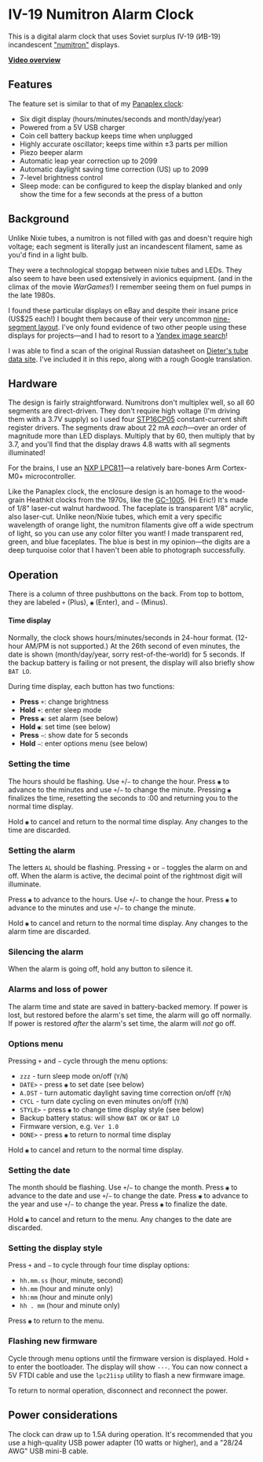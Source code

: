 # IV-19 Numitron Alarm Clock

This is a digital alarm clock that uses Soviet surplus IV-19 (ИВ-19) incandescent ["numitron"](http://www.decadecounter.com/vta/tubepage.php?item=10) displays. 


**[Video overview](https://www.youtube.com/watch?v=N-rBARzu5Fk)**


## Features

The feature set is similar to that of my [Panaplex clock](https://github.com/74hc595/Panaplex-Clock):

- Six digit display (hours/minutes/seconds and month/day/year)
- Powered from a 5V USB charger
- Coin cell battery backup keeps time when unplugged
- Highly accurate oscillator; keeps time within ±3 parts per million
- Piezo beeper alarm
- Automatic leap year correction up to 2099
- Automatic daylight saving time correction (US) up to 2099
- 7-level brightness control
- Sleep mode: can be configured to keep the display blanked and only show the time for a few seconds at the press of a button


## Background

Unlike Nixie tubes, a numitron is not filled with gas and doesn't require high voltage; each segment is literally just an incandescent filament, same as you'd find in a light bulb.

They were a technological stopgap between nixie tubes and LEDs. They also seem to have been used extensively in avionics equipment. (and in the climax of the movie _WarGames_!) I remember seeing them on fuel pumps in the late 1980s.

I found these particular displays on eBay and despite their insane price (US$25 each!) I bought them because of their very uncommon [nine-segment layout](https://en.wikipedia.org/wiki/Nine-segment_display). I've only found evidence of two other people using these displays for projects—and I had to resort to a [Yandex image search](https://yandex.ru/images/search?text=ИВ-20)!

I was able to find a scan of the original Russian datasheet on [Dieter's tube data site](http://www.tube-tester.com/sites/nixie/dat_arch.htm). I've included it in this repo, along with a rough Google translation.


## Hardware

The design is fairly straightforward. Numitrons don't multiplex well, so all 60 segments are direct-driven. They don't require high voltage (I'm driving them with a 3.7V supply) so I used four [STP16CP05](https://www.mouser.com/ProductDetail/STMicroelectronics/STP16CP05MTR/?qs=sGAEpiMZZMvsUbCbgzcXuExUir1Co9YI) constant-current shift register drivers. The segments draw about 22 mA _each_—over an order of magnitude more than LED displays. Multiply that by 60, then multiply that by 3.7, and you'll find that the display draws 4.8 watts with all segments illuminated!

For the brains, I use an [NXP LPC811](https://www.nxp.com/products/processors-and-microcontrollers/arm-based-processors-and-mcus/lpc-cortex-m-mcus/lpc800-series-cortex-m0-plus-mcus/low-cost-microcontrollers-mcus-based-on-arm-cortex-m0-plus-cores:LPC81X_LPC83X)—a relatively bare-bones Arm Cortex-M0+ microcontroller.

Like the Panaplex clock, the enclosure design is an homage to the wood-grain Heathkit clocks from the 1970s, like the [GC-1005](http://tubetime.us/index.php/2012/04/). (Hi Eric!) It's made of 1/8" laser-cut walnut hardwood. The faceplate is transparent 1/8" acrylic, also laser-cut. Unlike neon/Nixie tubes, which emit a very specific wavelength of orange light, the numitron filaments give off a wide spectrum of light, so you can use any color filter you want! I made transparent red, green, and blue faceplates. The blue is best in my opinion—the digits are a deep turquoise color that I haven't been able to photograph successfully.


## Operation

There is a column of three pushbuttons on the back. From top to bottom, they are labeled `+` (Plus), `◉` (Enter), and `−` (Minus).


#### Time display

Normally, the clock shows hours/minutes/seconds in 24-hour format. (12-hour AM/PM is not supported.) At the 26th second of even minutes, the date is shown (month/day/year, sorry rest-of-the-world) for 5 seconds. If the backup battery is failing or not present, the display will also briefly show `BAT LO`.

During time display, each button has two functions:

- **Press** `+`: change brightness
- **Hold** `+`: enter sleep mode
- **Press** `◉`: set alarm (see below)
- **Hold** `◉`: set time (see below)
- **Press** `−`: show date for 5 seconds
- **Hold** `−`: enter options menu (see below)


### Setting the time

The hours should be flashing. Use `+`/`−` to change the hour. Press `◉` to advance to the minutes and use `+`/`−` to change the minute. Pressing `◉` finalizes the time, resetting the seconds to :00 and returning you to the normal time display.

Hold `◉` to cancel and return to the normal time display. Any changes to the time are discarded.


### Setting the alarm

The letters `AL` should be flashing. Pressing `+` or `−` toggles the alarm on and off. When the alarm is active, the decimal point of the rightmost digit will illuminate.

Press `◉` to advance to the hours. Use `+`/`−` to change the hour. Press `◉` to advance to the minutes and use `+`/`−` to change the minute.

Hold `◉` to cancel and return to the normal time display. Any changes to the alarm time are discarded.


### Silencing the alarm

When the alarm is going off, hold any button to silence it.


### Alarms and loss of power

The alarm time and state are saved in battery-backed memory. If power is lost, but restored before the alarm's set time, the alarm will go off normally. If power is restored _after_ the alarm's set time, the alarm will _not_ go off.


### Options menu

Pressing `+` and `−` cycle through the menu options:

- `zzz` - turn sleep mode on/off (`Y`/`N`)
- `DATE>` - press `◉` to set date (see below)
- `A.DST` - turn automatic daylight saving time correction on/off (`Y`/`N`)
- `CYCL` - turn date cycling on even minutes on/off (`Y`/`N`)
- `STYLE>` - press `◉` to change time display style (see below)
- Backup battery status: will show `BAT OK` or `BAT LO`
- Firmware version, e.g. `Ver 1.0`
- `DONE>` - press `◉` to return to normal time display

Hold `◉` to cancel and return to the normal time display.


### Setting the date

The month should be flashing. Use `+`/`−` to change the month. Press `◉` to advance to the date and use `+`/`−` to change the date. Press `◉` to advance to the year and use `+`/`−` to change the year. Press `◉` to finalize the date.

Hold `◉` to cancel and return to the menu. Any changes to the date are discarded.


### Setting the display style

Press `+` and `−` to cycle through four time display options:

- `hh.mm.ss` (hour, minute, second)
- `hh.mm` (hour and minute only)
- `hh:mm` (hour and minute only)
- `hh . mm` (hour and minute only)

Press `◉` to return to the menu.


### Flashing new firmware

Cycle through menu options until the firmware version is displayed. Hold `+` to enter the bootloader. The display will show `---`. You can now connect a 5V FTDI cable and use the `lpc21isp` utility to flash a new firmware image.

To return to normal operation, disconnect and reconnect the power.


## Power considerations

The clock can draw up to 1.5A during operation. It's recommended that you use a high-quality USB power adapter (10 watts or higher), and a "28/24 AWG" USB mini-B cable.
